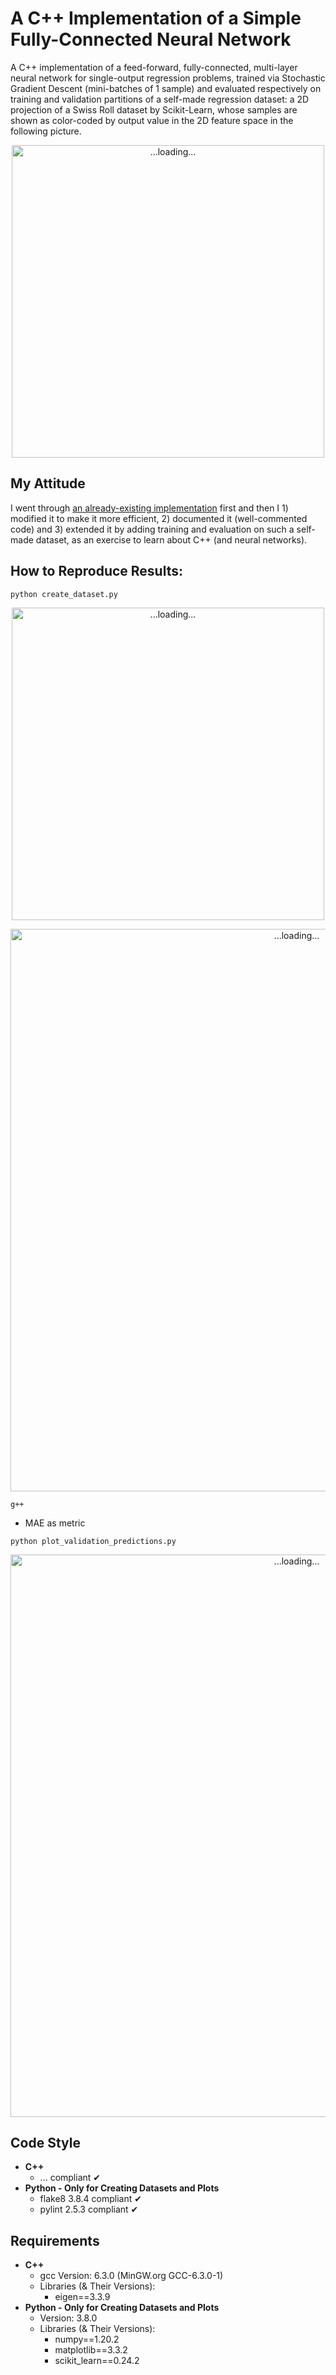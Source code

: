 # A C++ Implementation of a Simple Fully-Connected Neural Network

A C++ implementation of a feed-forward, fully-connected, multi-layer neural network for single-output regression problems, trained via Stochastic Gradient Descent (mini-batches of 1 sample) and evaluated respectively on training and validation partitions of a self-made regression dataset: a 2D projection of a Swiss Roll dataset by Scikit-Learn, whose samples are shown as color-coded by output value in the 2D feature space in the following picture.

<p align="center">
    <img src="https://github.com/MattiaSarti/toy-neural-network-in-cpp/blob/main/readme_pictures/bigger_dataset.png" alt="...loading..."  width="500"/>
</p>


## My Attitude

I went through [an already-existing implementation](https://www.geeksforgeeks.org/ml-neural-network-implementation-in-c-from-scratch/) first and then I 1) modified it to make it more efficient, 2) documented it (well-commented code) and 3) extended it by adding training and evaluation on such a self-made dataset, as an exercise to learn about C++ (and neural networks).


## How to Reproduce Results:

```
python create_dataset.py
```

<p align="center">
    <img src="https://github.com/MattiaSarti/toy-neural-network-in-cpp/blob/main/readme_pictures/whole_dataset.png" alt="...loading..."  width="500"/>
</p>

<p align="center">
    <img src="https://github.com/MattiaSarti/toy-neural-network-in-cpp/blob/main/readme_pictures/separate_sets.png" alt="...loading..."  width="900"/>
</p>


```
g++
```

- MAE as metric

```
python plot_validation_predictions.py
```

<p align="center">
    <img src="https://github.com/MattiaSarti/toy-neural-network-in-cpp/blob/main/readme_pictures/predictions_before_and_after_training.png" alt="...loading..."  width="900"/>
</p>


## Code Style

- **C++**
    - ... compliant ✔
- **Python - Only for Creating Datasets and Plots**
    - flake8 3.8.4 compliant ✔
    - pylint 2.5.3 compliant ✔


## Requirements

- **C++**
    - gcc Version: 6.3.0 (MinGW.org GCC-6.3.0-1)
    - Libraries (& Their Versions):
        - eigen==3.3.9
- **Python - Only for Creating Datasets and Plots**
    - Version: 3.8.0
    - Libraries (& Their Versions):
        - numpy==1.20.2
        - matplotlib==3.3.2
        - scikit_learn==0.24.2
